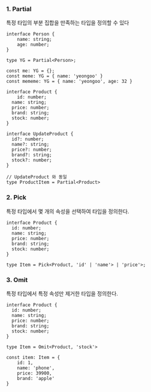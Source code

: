 ### 1. Partial

특정 타입의 부분 집합을 만족하는 타입을 정의할 수 있다

```tsx
interface Person {
	name: string;
	age: number;
}

type YG = Partial<Person>;

const me: YG = {}; 
const meme: YG = { name: 'yeongoo' }
const mememe: YG = { name: 'yeongoo', age: 32 }

interface Product {
	id: number;
  name: string;
  price: number;
  brand: string;
  stock: number;
}

interface UpdateProduct {
  id?: number;
  name?: string;
  price?: number;
  brand?: string;
  stock?: number;
}

// UpdateProduct 와 동일
type ProductItem = Partial<Product>
```

### 2. Pick

특정 타입에서 몇 개의 속성을 선택하여 타입을 정의한다.

```tsx
interface Product {
  id: number;
  name: string;
  price: number;
  brand: string;
  stock: number;
}

type Item = Pick<Product, 'id' | 'name'> | 'price'>;
```

### 3. Omit

특정 타입에서 특정 속성만 제거한 타입을 정의한다.

```tsx
interface Product {
  id: number;
  name: string;
  price: number;
  brand: string;
  stock: number;
}

type Item = Omit<Product, 'stock'>

const item: Item = {
	id: 1,
	name: 'phone',
	price: 39900,
	brand: 'apple'
}
```

